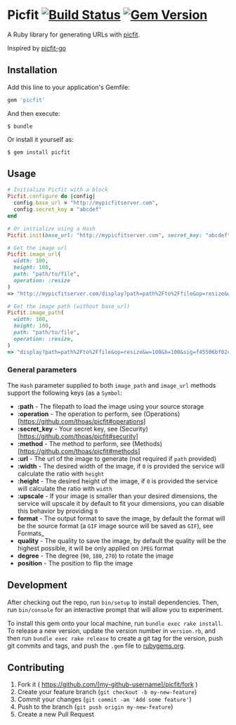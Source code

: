 # Picfit [![Build Status](https://travis-ci.org/edgar/picfit-ruby.png?branch=master)](https://travis-ci.org/edgar/picfit-ruby) [![Gem Version](https://badge.fury.io/rb/picfit.svg)](http://badge.fury.io/rb/picfit)

A Ruby library for generating URLs with [picfit](https://github.com/thoas/picfit).

Inspired by [picfit-go](https://github.com/ulule/picfit-go)

## Installation

Add this line to your application's Gemfile:

```ruby
gem 'picfit'
```

And then execute:

    $ bundle

Or install it yourself as:

    $ gem install picfit

## Usage

```ruby
# Initialize Picfit with a block
Picfit.configure do |config|
  config.base_url = "http://mypicfitserver.com",
  config.secret_key = "abcdef"
end

# Or initialize using a Hash
Picfit.init(base_url: "http://mypicfitserver.com", secret_key: "abcdef")

# Get the image url
Picfit.image_url(
  width: 100,
  height: 100,
  path: "path/to/file",
  operation: :resize
)
=> "http://mypicfitserver.com/display?path=path%2Fto%2Ffile&op=resize&w=100&h=100&sig=f45506bf02ca3ba84eb34a2a066af7aa315a11c2"

# Get the image path (without base_url)
Picfit.image_path(
  width: 100,
  height: 100,
  path: "path/to/file",
  operation: :resize,
)
=> "display?path=path%2Fto%2Ffile&op=resize&w=100&h=100&sig=f45506bf02ca3ba84eb34a2a066af7aa315a11c2"
```

### General parameters

The `Hash` parameter supplied to both `image_path` and `image_url` methods support the following keys (as a `Symbol`:

- **:path** - The filepath to load the image using your source storage
- **:operation** - The operation to perform, see (Operations)[https://github.com/thoas/picfit#operations]
- **:secret_key** - Your secret key, see (Security)[https://github.com/thoas/picfit#security]
- **:method** - The method to perform, see (Methods)[https://github.com/thoas/picfit#methods]
- **:url** - The url of the image to generate (not required if ``path`` provided)
- **:width** - The desired width of the image, if ``0`` is provided the service will calculate the ratio with ``height``
- **:height** - The desired height of the image, if ``0`` is provided the service will calculate the ratio with ``width``
- **:upscale** - If your image is smaller than your desired dimensions, the service will upscale it by default to fit your dimensions, you can disable this behavior by providing ``0``
- **format** - The output format to save the image, by default the format will be the source format (a ``GIF`` image source will be saved as ``GIF``),  see Formats_
- **quality** - The quality to save the image, by default the quality will be the highest possible, it will be only applied on ``JPEG`` format
- **degree** - The degree (``90``, ``180``, ``270``) to rotate the image
- **position** - The position to flip the image

## Development

After checking out the repo, run `bin/setup` to install dependencies. Then, run `bin/console` for an interactive prompt that will allow you to experiment.

To install this gem onto your local machine, run `bundle exec rake install`. To release a new version, update the version number in `version.rb`, and then run `bundle exec rake release` to create a git tag for the version, push git commits and tags, and push the `.gem` file to [rubygems.org](https://rubygems.org).

## Contributing

1. Fork it ( https://github.com/[my-github-username]/picfit/fork )
2. Create your feature branch (`git checkout -b my-new-feature`)
3. Commit your changes (`git commit -am 'Add some feature'`)
4. Push to the branch (`git push origin my-new-feature`)
5. Create a new Pull Request
